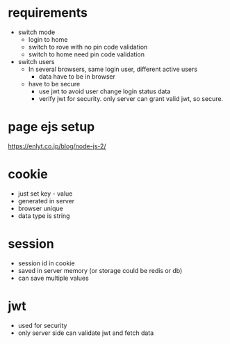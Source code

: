 # requirements

- switch mode
  - login to home
  - switch to rove with no pin code validation
  - switch to home need pin code validation
- switch users
  - In several browsers, same login user, different active users
    - data have to be in browser
  - have to be secure
    - use jwt to avoid user change login status data
    - verify jwt for security. only server can grant valid jwt, so secure.

# page ejs setup

https://enlyt.co.jp/blog/node-js-2/

# cookie

- just set key - value
- generated in server
- browser unique
- data type is string

# session

- session id in cookie
- saved in server memory (or storage could be redis or db)
- can save multiple values

# jwt

- used for security
- only server side can validate jwt and fetch data

